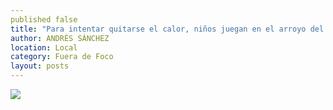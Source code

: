 ```yaml
---
published false
title: "Para intentar quitarse el calor, niños juegan en el arroyo del parque Enrique Estrada, mejor conocido como Sierra de Álica"
author: ANDRÉS SÁNCHEZ
location: Local
category: Fuera de Foco
layout: posts
---
```


![](http://i.imgur.com/3objrYum.jpg)
